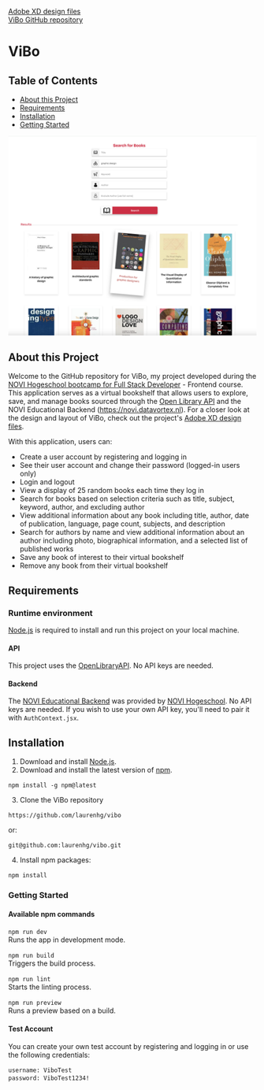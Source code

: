 [Adobe XD design files](https://xd.adobe.com/view/c8248d74-c1a0-4a77-994c-a5f5009ac048-9d77/) <br>
[ViBo GitHub repository](https://github.com/laurenhg/vibo)


# ViBo

## Table of Contents

- [About this Project](#about-this-project)
- [Requirements](#requirements)
- [Installation](#installation)
- [Getting Started](#getting-started)

![ViBo Screenshot](./src/assets/ViBoSearch.png)

## About this Project
 



Welcome to the GitHub repository for ViBo, my project developed during the [NOVI Hogeschool bootcamp for Full Stack Developer](https://www.novi.nl/full-stack-developer/) - Frontend course. This application serves as a virtual bookshelf that allows users to explore, save, and manage books sourced through the [Open Library API](https://openlibrary.org/developers/api) and the NOVI Educational Backend (https://novi.datavortex.nl).
For a closer look at the design and layout of ViBo, check out the project's [Adobe XD design files](https://xd.adobe.com/view/c8248d74-c1a0-4a77-994c-a5f5009ac048-9d77/).

With this application, users can:

- Create a user account by registering and logging in
- See their user account and change their password (logged-in users only)
- Login and logout
- View a display of 25 random books each time they log in
- Search for books based on selection criteria such as title, subject, keyword, author, and excluding author
- View additional information about any book including title, author, date of publication, language, page count, subjects, and description
- Search for authors by name and view additional information about an author including photo, biographical information, and a selected list of published works
- Save any book of interest to their virtual bookshelf
- Remove any book from their virtual bookshelf

## Requirements

### Runtime environment

[Node.js](https://nodejs.org/en/download) is required to install and run this project on your local machine.

#### API

This project uses the [OpenLibraryAPI](https://openlibrary.org/developers/api). No API keys are needed.

#### Backend

The [NOVI Educational Backend](https://novi.datavortex.nl) was provided by [NOVI Hogeschool](https://www.novi.nl/). No API keys are needed.
If you wish to use your own API key, you'll need to pair it with `AuthContext.jsx`.

## Installation

1. Download and install [Node.js](https://nodejs.org/en/download).
2. Download and install the latest version of [npm](https://www.npmjs.com/).


```
npm install -g npm@latest
```

3. Clone the ViBo repository 

```
https://github.com/laurenhg/vibo
```
or: 
```
git@github.com:laurenhg/vibo.git
```

4. Install npm packages:

```
npm install
```

### Getting Started
#### Available npm commands 

`npm run dev`<br>
Runs the app in development mode.

`npm run build`<br>
Triggers the build process.

`npm run lint`<br>
Starts the linting process.

`npm run preview`<br>
Runs a preview based on a build.

#### Test Account 

You can create your own test account by registering and logging in or use the following credentials: 

```
username: ViboTest
password: ViboTest1234!
```

